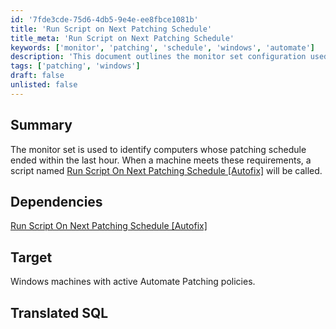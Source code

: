 ```yaml
---
id: '7fde3cde-75d6-4db5-9e4e-ee8fbce1081b'
title: 'Run Script on Next Patching Schedule'
title_meta: 'Run Script on Next Patching Schedule'
keywords: ['monitor', 'patching', 'schedule', 'windows', 'automate']
description: 'This document outlines the monitor set configuration used to identify Windows computers whose patching schedule has ended within the last hour. It details the dependency on the script "Run Script On Next Patching Schedule [Autofix]" and targets machines with active Automate Patching policies.'
tags: ['patching', 'windows']
draft: false
unlisted: false
---
```


## Summary

The monitor set is used to identify computers whose patching schedule ended within the last hour. When a machine meets these requirements, a script named [Run Script On Next Patching Schedule [Autofix]](https://proval.itglue.com/DOC-5078775-8288164) will be called.

## Dependencies

[Run Script On Next Patching Schedule [Autofix]](https://proval.itglue.com/DOC-5078775-8288164)

## Target

Windows machines with active Automate Patching policies.

## Translated SQL





